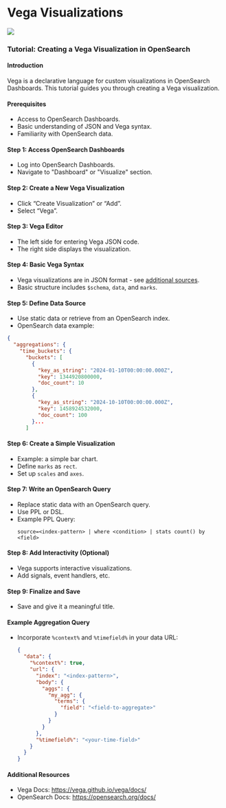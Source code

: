 # Vega Visualizations
![](https://camo.githubusercontent.com/50297da03de4194e718f933fe6cfd279dd0aedf281fcfe7f8598ed03f243b976/68747470733a2f2f766567612e6769746875622e696f2f766567612f6173736574732f62616e6e65722e706e67)
### Tutorial: Creating a Vega Visualization in OpenSearch

#### Introduction

Vega is a declarative language for custom visualizations in OpenSearch Dashboards. This tutorial guides you through
creating a Vega visualization.

#### Prerequisites

- Access to OpenSearch Dashboards.
- Basic understanding of JSON and Vega syntax.
- Familiarity with OpenSearch data.

#### Step 1: Access OpenSearch Dashboards

- Log into OpenSearch Dashboards.
- Navigate to "Dashboard" or "Visualize" section.

#### Step 2: Create a New Vega Visualization

- Click “Create Visualization” or “Add”.
- Select “Vega”.

#### Step 3: Vega Editor

- The left side for entering Vega JSON code.
- The right side displays the visualization.

#### Step 4: Basic Vega Syntax

- Vega visualizations are in JSON format - see [additional sources](https://github.com/vega/vega).
- Basic structure includes `$schema`, `data`, and `marks`.

#### Step 5: Define Data Source

- Use static data or retrieve from an OpenSearch index.
- OpenSearch data example:
```json
{
  "aggregations": {
    "time_buckets": {
      "buckets": [
        {
          "key_as_string": "2024-01-10T00:00:00.000Z",
          "key": 1344920800000,
          "doc_count": 10
        },
        {
          "key_as_string": "2024-10-10T00:00:00.000Z",
          "key": 1458924532000,
          "doc_count": 100
        }...
      ]
```

#### Step 6: Create a Simple Visualization

- Example: a simple bar chart.
- Define `marks` as `rect`.
- Set up `scales` and `axes`.

#### Step 7: Write an OpenSearch Query

- Replace static data with an OpenSearch query.
- Use PPL or DSL.
- Example PPL Query:
  ```text
  source=<index-pattern> | where <condition> | stats count() by <field>
  ```

#### Step 8: Add Interactivity (Optional)

- Vega supports interactive visualizations.
- Add signals, event handlers, etc.

#### Step 9: Finalize and Save

- Save and give it a meaningful title.

#### Example Aggregation Query

- Incorporate `%context%` and `%timefield%` in your data URL:
  ```json
  {
    "data": {
      "%context%": true,
      "url": {
        "index": "<index-pattern>",
        "body": {
          "aggs": {
            "my_agg": {
              "terms": {
                "field": "<field-to-aggregate>"
              }
            }
          }
        },
        "%timefield%": "<your-time-field>"
      }
    }
  }
  ```

#### Additional Resources

- Vega Docs: https://vega.github.io/vega/docs/
- OpenSearch Docs: https://opensearch.org/docs/

